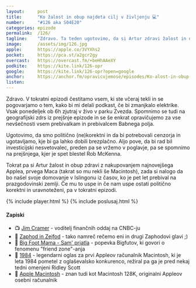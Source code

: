 ```yaml
---
layout: 	post
title:  	"Ko žalost in obup najdeta cilj v življenju 💻"
number: 	"#126 aka S04E20"
categories:	epizode
permalink:	/126/
tagline: 	"Zdravo. Ta teden ugotovimo, da si Artur zdravi žalost in obup z nakupovanjem in računanjem na videz nepomembnih nalog. Toda videz vara."
image:		/assets/img/126.jpg
apple:		https://apple.co/3VYXhs2
pocket:		https://pca.st/a2gcr2gy
overcast:	https://overcast.fm/+beHhAAeXY
podkite:	https://kite.link/126-opr
google:		https://kite.link/126-opr?open=google
anchor:		https://anchor.fm/opravicujemose/episodes/Ko-alost-in-obup-najdeta-cilj-v-ivljenju-e1pldev
listen:		
---
```


Zdravo. V tokratni epizodi čestitamo vsem, ki ste včeraj tekli in se pogovarjamo o tem, kako bi mi delali podkast, če bi zmanjkalo elektrike. Vsak ponedeljek ob 6h zjutraj v živo v parku Zvezda. Spomnimo se tudi na geografijski zdrs iz prejšnje epizode in se še enkrat opravičujemo za vse nevšečnosti vsem prebivalkam in prebivalcem Babnega polja. 

Ugotovimo, da smo politično (ne)korektni in da bi potrebovali cenzorja in ugotavljamo, kje bi ga lahko dobili brezplačno. Aljo pove, da bi rad bil investicijski nesvetovalec, preden pa se vržemo v poglavje, pa se spomnimo na prejšnjega, kjer je spet blestel Rob McKenna. 

Tokrat pa si Artur žalost in obup zdravi z nakupovanjem najnovejšega Applea, prvega Maca (takrat so mu rekli še Macintosh), zada si nalogo da bo našel svoje domovanje v Islingonu iz časov, ko je pet let prebival na prazgodovinski zemlji. Če mu to uspe in če nam uspe ostati politično korektni in uravnoteženi, pa v tokratni epizodi. 

{% include player.html %}
{% include poslusaj.html %}

<!--break-->

#### Zapiski

- 📺 [Jim Cramer](https://www.cnbc.com/jim-cramer/) - voditelj finančnih oddaj na CNBC-ju
- 👥 [Zaphod in Zejfod](https://twitter.com/DavorinPavlica/status/1582471809919815682) - tako namreč rečemo eni in drugi Zaphodovi glavi ;) 
- 👯 [Big Foot Mama - Sam' prjatla](https://www.youtube.com/watch?v=XcDd4Xjy_CM) - popevka Bigfutov, ki govori o fenomenu "friend zone"-anja
- 👾 [1984](https://www.youtube.com/watch?v=VtvjbmoDx-I) - legendarni oglas za prvi Appleov računalnik Macintosh, ki je leta 1984 pometel z oglaševalsko konkurenco, režiral pa ga je pred nekaj tedni omenjeni Ridley Scott
- 🍎 [Apple Macintosh](https://en.wikipedia.org/wiki/Macintosh_128K) - znan tudi kot Macintosh 128K, originalni Appleov osebni računalnik